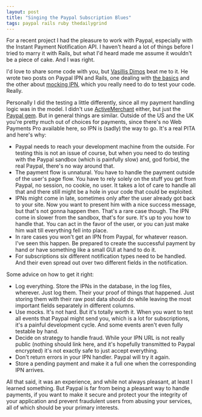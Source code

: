 ```yaml
---
layout: post
title: "Singing the Paypal Subscription Blues"
tags: paypal rails ruby thedailygrind
---
```

For a recent project I had the pleasure to work with Paypal, especially with the Instant Payment Notification API. I haven't heard a lot of things before I tried to marry it with Rails, but what I'd heard made me assume it wouldn't be a piece of cake. And I was right.

I'd love to share some code with you, but [Vasillis Dimos](http://fortytwo.gr/) beat me to it. He wrote two posts on Paypal IPN and Rails, one dealing with [the basics](http://fortytwo.gr/blog/14/Using-Paypal-with-Rails) and the other about [mocking IPN](http://fortytwo.gr/blog/17/Mock-testing-Paypal%27s-IPN-with-Rails), which you really need to do to test your code. Really.

Personally I did the testing a little differently, since all my payment handling logic was in the model. I didn't use [ActiveMerchant](http://www.activemerchant.org/) either, but just the [Paypal gem](http://dist.leetsoft.com/api/paypal/). But in general things are similar. Outside of the US and the UK you're pretty much out of choices for payments, since there's no Web Payments Pro available here, so IPN is (sadly) the way to go. It's a real PITA and here's why:

* Paypal needs to reach your development machine from the outside. For testing this is not an issue of course, but when you need to do testing with the Paypal sandbox (which is painfully slow) and, god forbid, the real Paypal, there's no way around that.
* The payment flow is unnatural. You have to handle the payment outside of the user's page flow. You have to rely solely on the stuff you get from Paypal, no session, no cookie, no user. It takes a lot of care to handle all that and there still might be a hole in your code that could be exploited.
* IPNs might come in late, sometimes only after the user already got back to your site. Now you want to present him with a nice success message, but that's not gonna happen then. That's a rare case though. The IPN come in slower from the sandbox, that's for sure. It's up to you how to handle that. You can act in the favor of the user, or you can just make him wait till everything fell into place.
* In rare cases you won't get an IPN from Paypal, for whatever reason. I've seen this happen. Be prepared to create the successful payment by hand or have something like a small GUI at hand to do it.
* For subscriptions six different notification types need to be handled. And their even spread out over two different fields in the notification.

Some advice on how to get it right:
* Log everything. Store the IPNs in the database, in the log files, wherever. Just log them. Their your proof of things that happened. Just storing them with their raw post data should do while leaving the most important fields separately in different columns.
* Use mocks. It's not hard. But it's totally worth it. When you want to test all events that Paypal might send you, which is a lot for subscriptions, it's a painful development cycle. And some events aren't even fully testable by hand.
* Decide on strategy to handle fraud. While your IPN URL is not really public (nothing should link here, and it's hopefully transmitted to Paypal encrypted) it's not exactly safe to just accept everything.
* Don't return errors in your IPN handler. Paypal will try it again.
* Store a pending payment and make it a full one when the corresponding IPN arrives.

All that said, it was an experience, and while not always pleasant, at least I learned something. But Paypal is far from being a pleasant way to handle payments, if you want to make it secure and protect your the integrity of your application and prevent fraudulent users from abusing your services, all of which should be your primary interests.